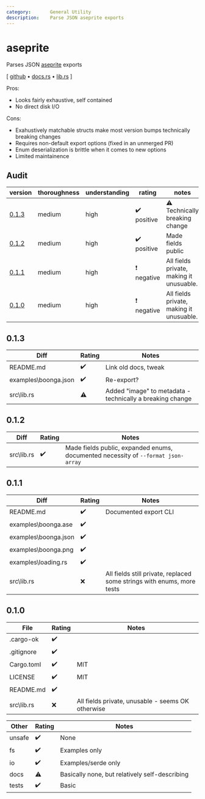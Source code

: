 ```yaml
---
category:       General Utility
description:    Parse JSON aseprite exports
---
```


# aseprite

Parses JSON [aseprite](https://www.aseprite.org/) exports

[ [github](https://github.com/ggez/aseprite)
• [docs.rs](https://docs.rs/aseprite/)
• [lib.rs](https://lib.rs/crates/aseprite)
]

Pros:
* Looks fairly exhaustive, self contained
* No direct disk I/O

Cons:
* Exahustively matchable structs make most version bumps technically breaking changes
* Requires non-default export options (fixed in an unmerged PR)
* Enum deserialization is brittle when it comes to new options
* Limited maintainence

## Audit

| version   | thoroughness | understanding | rating | notes |
| --------- | ------------ | ------------- | ------ | ----- |
| [0.1.3] | medium | high | ✔️ positive | ⚠️ Technically breaking change
| [0.1.2] | medium | high | ✔️ positive | Made fields public
| [0.1.1] | medium | high | ❗️ negative | All fields private, making it unusuable.
| [0.1.0] | medium | high | ❗️ negative | All fields private, making it unusuable.

<!--
    thoroughness:   none low medium high
    understanding:  none low medium high
    rating:         ❌ dangerous ⚠️❗️ negative ❔ neutral ✔️ positive ✔️ strong
-->

[0.1.3]: #0.1.3
[0.1.2]: #0.1.2
[0.1.1]: #0.1.1
[0.1.0]: #0.1.0

<h2 name="0.1.3">0.1.3</h2>

| Diff                                                      | Rating | Notes |
| --------------------------------------------------------- | ------ | ----- |
| README<span>.</span>md                                    | ✔️ | Link old docs, tweak
| examples\boonga<span>.</span>json                         | ✔️ | Re-export?
| src\lib<span>.</span>rs                                   | ⚠️ | Added "image" to metadata - technically a breaking change

<h2 name="0.1.2">0.1.2</h2>

| Diff                                                      | Rating | Notes |
| --------------------------------------------------------- | ------ | ----- |
| src\lib<span>.</span>rs                                   | ✔️ | Made fields public, expanded enums, documented necessity of `--format json-array`

<h2 name="0.1.1">0.1.1</h2>

| Diff                                                      | Rating | Notes |
| --------------------------------------------------------- | ------ | ----- |
| README<span>.</span>md                                    | ✔️ | Documented export CLI
| examples\boonga<span>.</span>ase                          | ✔️
| examples\boonga<span>.</span>json                         | ✔️
| examples\boonga<span>.</span>png                          | ✔️
| examples\loading<span>.</span>rs                          | ✔️
| src\lib<span>.</span>rs                                   | ❌ | All fields still private, replaced some strings with enums, more tests

<h2 name="0.1.0">0.1.0</h2>

| File                                                      | Rating | Notes |
| --------------------------------------------------------- | ------ | ----- |
| <span>.</span>cargo-ok                                    | ✔️
| <span>.</span>gitignore                                   | ✔️
| Cargo<span>.</span>toml                                   | ✔️ | MIT
| LICENSE                                                   | ✔️ | MIT
| README<span>.</span>md                                    | ✔️
| src\lib<span>.</span>rs                                   | ❌ | All fields private, unusable - seems OK otherwise

| Other     | Rating | Notes |
| --------- | ------ | ----- |
| unsafe    | ✔️ | None
| fs        | ✔️ | Examples only
| io        | ✔️ | Examples/serde only
| docs      | ⚠️ | Basically none, but relatively self-describing
| tests     | ✔️ | Basic



<!-- Templates

✔️❔⚠️❗️❌

#### :exclamation:  \[1\] Unsound ...
#### \[1\] Note ...
[1]: #exclamation--1-unsound-...
[2]: #1-note-...
[user/repository#1]: https://github.com/user/repository/issues/1
[user/repository#1]: https://github.com/user/repository/pull/1



# DiffVersionTemplate

| diff                  | rating | notes |
| --------------------- | ------ | ----- |
| 

# Full File Version Template

| Line  | Notes |
| -----:| ----- |
| 

-->
